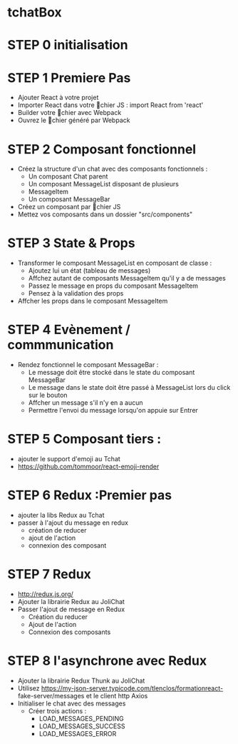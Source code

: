 # tchatBox
 

# STEP 0  initialisation

# STEP 1 Premiere Pas
- Ajouter React à votre projet 
- Importer React dans votre 􀁾chier JS : import React from 'react'
- Builder votre 􀁾chier avec Webpack
- Ouvrez le 􀁾chier généré par Webpack


# STEP 2 Composant fonctionnel
- Créez la structure d'un chat avec des composants fonctionnels :
    - Un composant Chat parent
    - Un composant MessageList disposant de plusieurs
    - MessageItem
    - Un composant MessageBar
- Créez un composant par 􀁾chier JS
- Mettez vos composants dans un dossier "src/components"


# STEP 3 State & Props
- Transformer le composant MessageList en composant de classe :
    - Ajoutez lui un état (tableau de messages)
    - Affchez autant de composants MessageItem qu'il y a de messages
    - Passez le message en props du composant MessageItem
    - Pensez à la validation des props
- Affcher les props dans le composant MessageItem

# STEP 4  Evènement / commmunication
- Rendez fonctionnel le composant MessageBar :
    - Le message doit être stocké dans le state du composant MessageBar
    - Le message dans le state doit être passé à MessageList lors du click sur le bouton
    - Affcher un message s'il n'y en a aucun
    - Permettre l'envoi du message lorsqu'on appuie sur Entrer

# STEP 5 Composant tiers : 
- ajouter le support d'emoji au Tchat
- https://github.com/tommoor/react-emoji-render 

# STEP 6 Redux :Premier pas
- ajouter la libs Redux au Tchat
- passer à l'ajout du message en redux
    - création de reducer
    - ajout de l'action
    - connexion des composant

 # STEP 7  Redux
-   http://redux.js.org/
-   Ajouter la librairie Redux au JoliChat
-   Passer l'ajout de message en Redux
    - Création du reducer
    - Ajout de l'action
    - Connexion des composants


# STEP 8 l'asynchrone avec Redux
-   Ajouter la librairie Redux Thunk au JoliChat
-   Utilisez https://my-json-server.typicode.com/tlenclos/formationreact-
fake-server/messages et le client http Axios
-   Initialiser le chat avec des messages
    - Créer trois actions :
        - LOAD_MESSAGES_PENDING
        - LOAD_MESSAGES_SUCCESS
        - LOAD_MESSAGES_ERROR